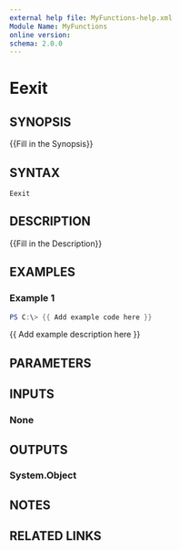 ```yaml
---
external help file: MyFunctions-help.xml
Module Name: MyFunctions
online version:
schema: 2.0.0
---
```


# Eexit

## SYNOPSIS
{{Fill in the Synopsis}}

## SYNTAX

```
Eexit
```

## DESCRIPTION
{{Fill in the Description}}

## EXAMPLES

### Example 1
```powershell
PS C:\> {{ Add example code here }}
```

{{ Add example description here }}

## PARAMETERS

## INPUTS

### None


## OUTPUTS

### System.Object

## NOTES

## RELATED LINKS
